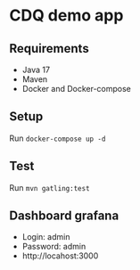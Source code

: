 # CDQ demo app

## Requirements
- Java 17
- Maven
- Docker and Docker-compose

## Setup
Run `docker-compose up -d`

## Test
Run `mvn gatling:test`

## Dashboard grafana
- Login: admin
- Password: admin
- http://locahost:3000
